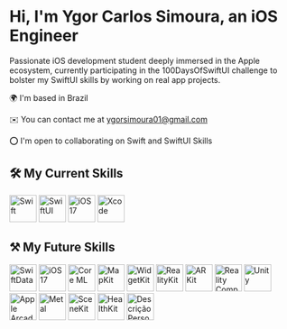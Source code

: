 # Hi, I'm Ygor Carlos Simoura, an iOS Engineer

Passionate iOS development student deeply immersed in the Apple ecosystem, currently participating in the 100DaysOfSwiftUI challenge to bolster my SwiftUI skills by working on real app projects.

🌍 I'm based in Brazil

✉️ You can contact me at [ygorsimoura01@gmail.com](mailto:ygorsimoura@icloud.com)

⭕ I'm open to collaborating on Swift and SwiftUI Skills 

## 🛠️ My Current Skills

<a href="https://developer.apple.com/swift/" target="_blank" rel="noreferrer"><img src="https://developer.apple.com/assets/elements/icons/swift/swift-96x96_2x.png" width="48" height="48" alt="Swift" /></a>
<a href="https://developer.apple.com/swift/" target="_blank" rel="noreferrer"><img src="https://developer.apple.com/assets/elements/icons/swiftui/swiftui-96x96_2x.png" width="48" height="48" alt="SwiftUI" /></a>
<a href="https://developer.apple.com/ios/" target="_blank" rel="noreferrer"><img src="https://developer.apple.com/assets/elements/icons/ios-17-num/ios-17-num-96x96_2x.png" width="48" height="48" alt="iOS 17" /></a>
<a href="https://developer.apple.com/xcode/" target="_blank" rel="noreferrer"><img src="https://developer.apple.com/assets/elements/icons/xcode-12/xcode-12-96x96_2x.png" width="48" height="48" alt="Xcode" /></a>

## ⚒️ My Future Skills

<a href="https://developer.apple.com/swift/" target="_blank" rel="noreferrer"><img src="https://developer.apple.com/assets/elements/icons/swiftdata/swiftdata-96x96_2x.png" width="48" height="48" alt="SwiftData" /></a>
<a href="https://developer.apple.com/ios/" target="_blank" rel="noreferrer"><img src="https://developer.apple.com/assets/elements/icons/ios-17-num/ios-17-num-96x96_2x.png" width="48" height="48" alt="iOS 17" /></a>
<a href="https://developer.apple.com/documentation/coreml" target="_blank" rel="noreferrer"><img src="https://developer.apple.com/assets/elements/icons/core-ml/core-ml-96x96_2x.png" width="48" height="48" alt="Core ML" /></a>
<a href="https://developer.apple.com/mapkit/" target="_blank" rel="noreferrer"><img src="https://developer.apple.com/assets/elements/icons/mapkit/mapkit-96x96_2x.png" width="48" height="48" alt="MapKit" /></a>
<a href="https://developer.apple.com/documentation/widgetkit" target="_blank" rel="noreferrer"><img src="https://developer.apple.com/assets/elements/icons/widgetkit/widgetkit-96x96_2x.png" width="48" height="48" alt="WidgetKit" /></a>
<a href="https://developer.apple.com/documentation/realitykit" target="_blank" rel="noreferrer"><img src="https://developer.apple.com/assets/elements/icons/realitykit/realitykit-96x96_2x.png" width="48" height="48" alt="RealityKit" /></a>
<a href="https://developer.apple.com/documentation/arkit" target="_blank" rel="noreferrer"><img src="https://developer.apple.com/assets/elements/icons/arkit/arkit-96x96_2x.png" width="48" height="48" alt="ARKit" /></a>
<a href="https://developer.apple.com/documentation/realitycomposer" target="_blank" rel="noreferrer"><img src="https://developer.apple.com/assets/elements/icons/reality-composer-pro/reality-composer-pro-96x96_2x.png" width="48" height="48" alt="Reality Composer Pro" /></a>
<a href="https://unity.com/" target="_blank" rel="noreferrer"><img src="https://developer.apple.com/visionos/images/unity.svg" width="48" height="48" alt="Unity" /></a>
<a href="https://www.apple.com/apple-arcade/" target="_blank" rel="noreferrer"><img src="https://developer.apple.com/assets/elements/icons/arcade/arcade-96x96_2x.png" width="48" height="48" alt="Apple Arcade" /></a>
<a href="https://developer.apple.com/metal/" target="_blank" rel="noreferrer"><img src="https://developer.apple.com/assets/elements/icons/metal/metal-64x64_2x.png" width="48" height="48" alt="Metal" /></a>
<a href="https://developer.apple.com/documentation/scenekit" target="_blank" rel="noreferrer"><img src="https://developer.apple.com/assets/elements/icons/scenekit/scenekit-128x128.png" width="48" height="48" alt="SceneKit" /></a>
<a href="https://developer.apple.com/documentation/healthkit" target="_blank" rel="noreferrer"><img src="https://developer.apple.com/assets/elements/icons/healthkit/healthkit-96x96_2x.png" width="48" height="48" alt="HealthKit" /></a>
<a href="https://user-images.githubusercontent.com/54872601/181689472-8f443ca9-4fa0-418b-b0d3-e0730883889a.png" target="_blank" rel="noreferrer"><img src="https://user-images.githubusercontent.com/54872601/181689472-8f443ca9-4fa0-418b-b0d3-e0730883889a.png" width="48" height="48" alt="Descrição Personalizada" /></a>
